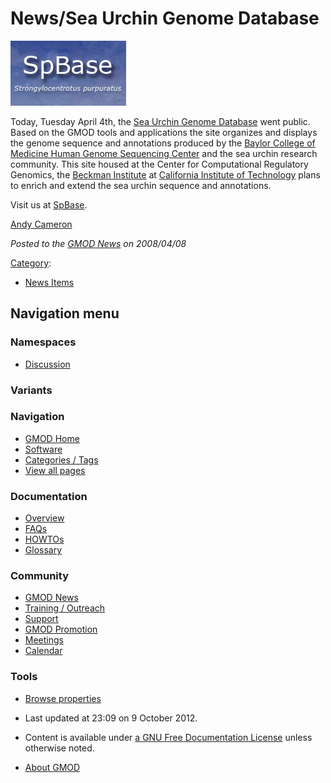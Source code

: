 



<span id="top"></span>




# <span dir="auto">News/Sea Urchin Genome Database</span>











<a href="http://spbase.org/" rel="nofollow"
title="Sea Urchin Genome Database"><img
src="https://raw.githubusercontent.com/GMOD/gmod.github.io/main/mediawiki/images/4/4c/SpBaseLogo.png" width="185"
height="104" alt="Sea Urchin Genome Database" /></a>



Today, Tuesday April 4th, the
<a href="http://spbase.org" class="external text" rel="nofollow">Sea
Urchin Genome Database</a> went public. Based on the GMOD tools and
applications the site organizes and displays the genome sequence and
annotations produced by the
<a href="http://www.hgsc.bcm.tmc.edu/" class="external text"
rel="nofollow">Baylor College of Medicine Human Genome Sequencing
Center</a> and the sea urchin research community. This site housed at
the Center for Computational Regulatory Genomics, the
<a href="http://www.its.caltech.edu/~bi/" class="external text"
rel="nofollow">Beckman Institute</a> at
<a href="http://www.caltech.edu/" class="external text"
rel="nofollow">California Institute of Technology</a> plans to enrich
and extend the sea urchin sequence and annotations.

Visit us at <a href="http://spbase.org" class="external text"
rel="nofollow">SpBase</a>.

<a
href="http://gmod.org/mediawiki/index.php?title=User%3AAcameron&amp;action=edit&amp;redlink=1"
class="new" title="User%3AAcameron (page does not exist)">Andy Cameron</a>  

  



*Posted to the [GMOD News](../GMOD_News "GMOD News") on 2008/04/08*






[Category](../Special%3ACategories "Special%3ACategories"):

- [News Items](../Category%3ANews_Items "Category%3ANews Items")






## Navigation menu



### Namespaces


- <span id="ca-talk"><a
  href="http://gmod.org/mediawiki/index.php?title=Talk:News/Sea_Urchin_Genome_Database&amp;action=edit&amp;redlink=1"
  accesskey="t"
  title="Discussion about the content page [t]">Discussion</a></span>


### 

### Variants[](#)








<a href="../Main_Page"
style="background-image: url(../../images/GMOD-cogs.png);"
title="Visit the main page"></a>


### Navigation



- <span id="n-GMOD-Home">[GMOD Home](../Main_Page)</span>
- <span id="n-Software">[Software](../GMOD_Components)</span>
- <span id="n-Categories-.2F-Tags">[Categories /
  Tags](../Categories)</span>
- <span id="n-View-all-pages">[View all
  pages](../Special:AllPages)</span>




### Documentation



- <span id="n-Overview">[Overview](../Overview)</span>
- <span id="n-FAQs">[FAQs](../Category%3AFAQ)</span>
- <span id="n-HOWTOs">[HOWTOs](../Category%3AHOWTO)</span>
- <span id="n-Glossary">[Glossary](../Glossary)</span>




### Community



- <span id="n-GMOD-News">[GMOD News](../GMOD_News)</span>
- <span id="n-Training-.2F-Outreach">[Training /
  Outreach](../Training_and_Outreach)</span>
- <span id="n-Support">[Support](../Support)</span>
- <span id="n-GMOD-Promotion">[GMOD Promotion](../GMOD_Promotion)</span>
- <span id="n-Meetings">[Meetings](../Meetings)</span>
- <span id="n-Calendar">[Calendar](../Calendar)</span>




### Tools

- <span id="t-smwbrowselink"><a href="../Special%3ABrowse/News-2FSea_Urchin_Genome_Database"
  rel="smw-browse">Browse properties</a></span>



- <span id="footer-info-lastmod">Last updated at 23:09 on 9 October
  2012.</span>
<!-- - <span id="footer-info-viewcount">6,164 page views.</span> -->
- <span id="footer-info-copyright">Content is available under
  <a href="http://www.gnu.org/licenses/fdl-1.3.html" class="external"
  rel="nofollow">a GNU Free Documentation License</a> unless otherwise
  noted.</span>

<!-- -->

- <span id="footer-places-about">[About
  GMOD](../GMOD%3AAbout "GMOD%3AAbout")</span>

<!-- -->




